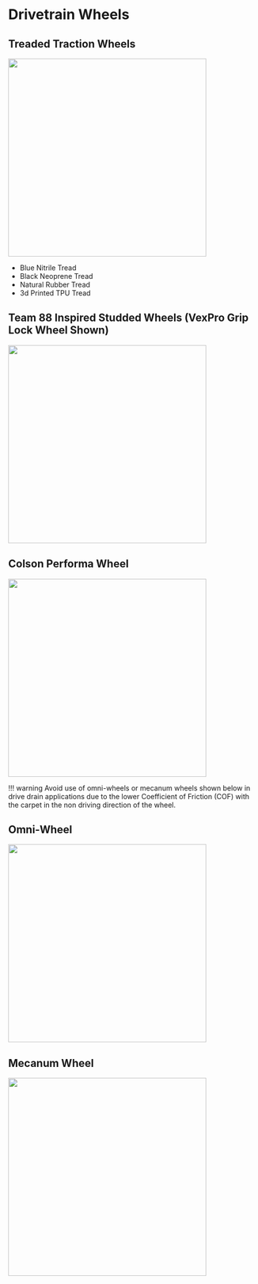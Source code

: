 # Drivetrain Wheels

## Treaded Traction Wheels
<img src="/img/Robot/Design/Robot_Mechanisms/Drivetrain/SDS_billet_wheel.png" width="400">

- Blue Nitrile Tread
- Black Neoprene Tread
- Natural Rubber Tread
- 3d Printed TPU Tread

## Team 88 Inspired Studded Wheels (VexPro Grip Lock Wheel Shown)
<img src="/img/Robot/Design/Robot_Mechanisms/Drivetrain/VexPro Grip Lock Wheel.png" width="400">

## Colson Performa Wheel
<img src="/img/Robot/Design/Robot_Mechanisms/Drivetrain/Colson_Performa.png" width="400">

!!! warning
    Avoid use of omni-wheels or mecanum wheels shown below in drive drain applications due to the lower Coefficient of Friction (COF) with the carpet in the non driving direction of the wheel.

## Omni-Wheel
<img src="/img/Robot/Design/Robot_Mechanisms/Drivetrain/Omni_wheel.png" width="400">

## Mecanum Wheel
<img src="/img/Robot/Design/Robot_Mechanisms/Drivetrain/Vex_8in_mecanum.jpg" width="400">